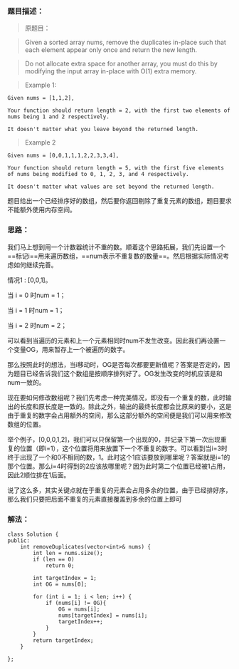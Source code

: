 ### 题目描述：
> 原题目：

> Given a sorted array nums, remove the duplicates in-place such that each element appear only once and return the new length.

> Do not allocate extra space for another array, you must do this by modifying the input array in-place with O(1) extra memory.

> Example 1:

```
Given nums = [1,1,2],

Your function should return length = 2, with the first two elements of nums being 1 and 2 respectively.

It doesn't matter what you leave beyond the returned length.
```
> Example 2

```
Given nums = [0,0,1,1,1,2,2,3,3,4],

Your function should return length = 5, with the first five elements of nums being modified to 0, 1, 2, 3, and 4 respectively.

It doesn't matter what values are set beyond the returned length.
```

题目给出一个已经排序好的数组，然后要你返回剔除了重复元素的数组，题目要求不能额外使用内存空间。

### 思路：
我们马上想到用一个计数器统计不重的数。顺着这个思路拓展，我们先设置一个==标记i==用来遍历数组，==num表示不重复数的数量==。然后根据实际情况考虑如何继续完善。

情况1 : [0,0,1]。

当 i = 0 时num = 1；

当 i = 1 时num = 1；

当 i = 2 时num = 2；

可以看到当遍历的元素和上一个元素相同时num不发生改变。因此我们再设置一个变量OG，用来暂存上一个被遍历的数字。

那么按照此时的想法，当i移动时，OG是否每次都要更新值呢？答案是否定的，因为题目已经告诉我们这个数组是按顺序排列好了。OG发生改变的时机应该是和num一致的。

现在要如何修改数组呢？我们先考虑一种完美情况，即没有一个重复的数，此时输出的长度和原长度是一致的。除此之外，输出的最终长度都会比原来的要小，这是由于重复的数字会占用额外的空间，那么这部分额外的空间便是我们可以用来修改数组的位置。

举个例子，[0,0,0,1,2]，我们可以只保留第一个出现的0，并记录下第一次出现重复的位置（即i=1），这个位置将用来放置下一个不重复的数字。可以看到当i=3时终于出现了一个和0不相同的数，1。此时这个1应该要放到哪里呢？答案就是i=1的那个位置。那么i=4时得到的2应该放哪里呢？因为此时第二个位置已经被1占用，因此2顺位排在1后面。

说了这么多，其实关键点就在于重复的元素会占用多余的位置，由于已经排好序，那么我们只要把后面不重复的元素直接覆盖到多余的位置上即可

### 解法：

```
class Solution {
public:
    int removeDuplicates(vector<int>& nums) {
        int len = nums.size();
        if (len == 0)
            return 0;
        
        int targetIndex = 1;
        int OG = nums[0];
        
        for (int i = 1; i < len; i++) {
            if (nums[i] != OG){
                OG = nums[i];
                nums[targetIndex] = nums[i];
                targetIndex++;
            }
        }
        return targetIndex;
    }
    
};
```





